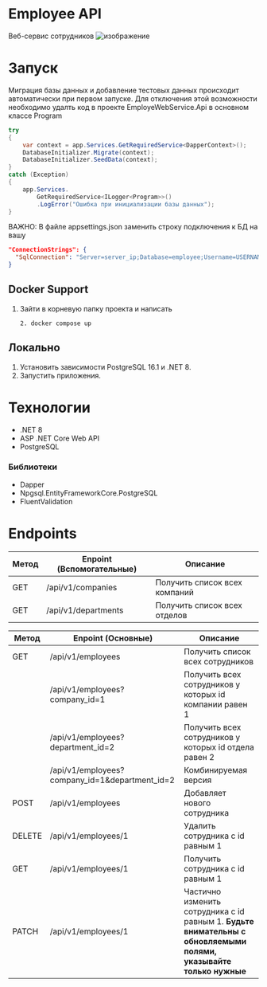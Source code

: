 # Employee API

Веб-сервис сотрудников
![изображение](https://github.com/Denis-A1zek/EmployeeWebService/assets/130150382/e87002e8-3211-43be-93e7-2ebf3fc3bae2)

# Запуск
Миграция базы данных и добавление тестовых данных происходит автоматически при первом запуске.
Для отключения этой возможности необходимо удалть код в проекте EmployeWebService.Api в основном классе Program
~~~ C#
try
{
    var context = app.Services.GetRequiredService<DapperContext>();
    DatabaseInitializer.Migrate(context);
    DatabaseInitializer.SeedData(context);
}
catch (Exception)
{
    app.Services.
        GetRequiredService<ILogger<Program>>()
        .LogError("Ошибка при инициализации базы данных");
}
~~~

ВАЖНО: В файле appsettings.json заменить строку подключения к БД на вашу
~~~ json
"ConnectionStrings": {
  "SqlConnection": "Server=server_ip;Database=employee;Username=USERNAME;Password=PASSWORD"
}
~~~
## Docker Support
1. Зайти в корневую папку проекта и написать
   ~~~
   2. docker compose up
   ~~~
## Локально
1. Установить зависимости PostgreSQL 16.1 и .NET 8.
2. Запустить приложения.

# Технологии

- .NET 8
- ASP .NET Core Web API
- PostgreSQL

### Библиотеки

- Dapper
- Npgsql.EntityFrameworkCore.PostgreSQL
- FluentValidation 

# Endpoints

|Метод| Enpoint (Вспомогательные) | Описание |
|---| ------------- | ------------- |
|GET| /api/v1/companies  | Получить список всех компаний   |
|GET| /api/v1/departments  | Получить список всех отделов |

|Метод| Enpoint (Основные) | Описание |
|----| ------------- | ------------- |
|GET| /api/v1/employees |Получить список всех сотрудников |
| | /api/v1/employees?company_id=1 | Получить всех сотрудников у которых id компании равен 1 |
| | /api/v1/employees?department_id=2 | Получить всех сотрудников у которых id отдела равен 2 |
| | /api/v1/employees?company_id=1&department_id=2 | Комбинируемая версия |
|POST| /api/v1/employees |Добавляет нового сотрудника |
|DELETE| /api/v1/employees/1 |Удалить сотрудника с id равным 1 |
|GET| /api/v1/employees/1 |Получить сотрудника с id равным 1|
|PATCH| /api/v1/employees/1 |Частично изменить сотрудника с id равным 1. **Будьте внимательны с обновляемыми полями, указывайте только нужные**|
